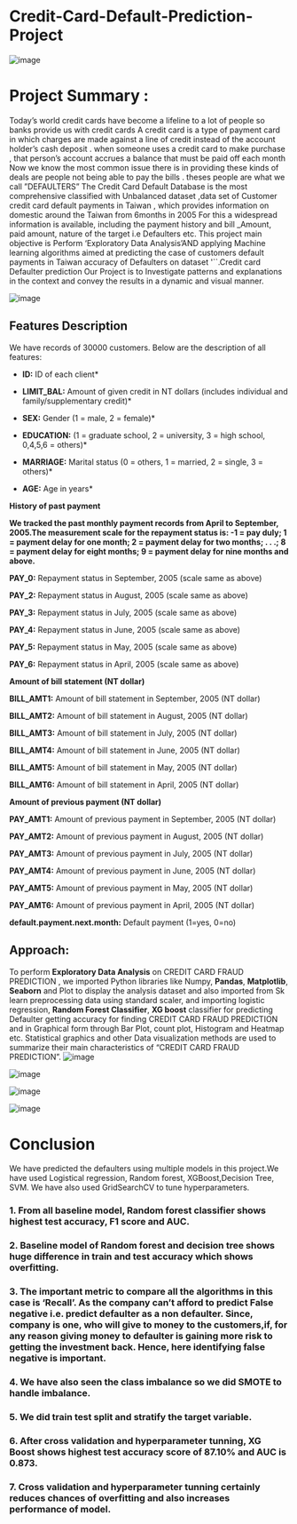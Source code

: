 # Credit-Card-Default-Prediction-Project
![image](https://user-images.githubusercontent.com/114734243/227272617-c0dc1c89-748e-44e9-a694-476ec37f8616.png)

# **Project Summary :**

Today’s world credit cards have become a lifeline to a lot of people so banks provide us with credit cards
A credit card is a type of payment card in which charges are made against a line of credit instead of the account holder’s cash
deposit . when someone uses a credit card to make purchase , that person’s account accrues a balance that must be paid off
each month
Now we know the most common issue there is in providing these kinds of deals are people not being able to pay the bills . theses
people are what we call ”DEFAULTERS”
The Credit Card Default Database is the most comprehensive classified with Unbalanced dataset ,data set of Customer credit
card default payments in Taiwan , which provides information on domestic around the Taiwan from 6months in 2005 For this
a widespread information is available, including the payment history and bill _Amount, paid amount, nature of the target i.e
Defaulters etc. This project main objective is Perform ‘Exploratory Data Analysis’AND applying Machine learning algorithms
aimed at predicting the case of customers default payments in Taiwan accuracy of Defaulters on dataset '``.Credit card
Defaulter prediction
Our Project is to Investigate patterns and explanations in the context and convey the results in a dynamic and visual manner.

![image](https://user-images.githubusercontent.com/114734243/227273179-a295696a-f50e-4ff8-ab5a-ed5f16fecf11.png)

## **Features Description**
We have records of 30000 customers. Below are the description of all features:

* **ID:** ID of each client*

* **LIMIT_BAL:**  Amount of given credit in NT dollars (includes individual and family/supplementary credit)*

* **SEX:** Gender (1 = male, 2 = female)*

* **EDUCATION:** (1 = graduate school, 2 = university, 3 = high school, 0,4,5,6 = others)*

* **MARRIAGE:** Marital status (0 = others, 1 = married, 2 = single, 3 = others)*

* **AGE:** Age in years*

 **History of past payment**

**We tracked the past monthly payment records from April to September, 2005.The measurement scale for the repayment status is: -1 = pay duly; 1 = payment delay for one month; 2 = payment delay for two months; . . .; 8 = payment delay for eight months; 9 = payment delay for nine months and above.**

**PAY_0:** Repayment status in September, 2005 (scale same as above)

**PAY_2:** Repayment status in August, 2005 (scale same as above)

**PAY_3:** Repayment status in July, 2005 (scale same as above)

**PAY_4:** Repayment status in June, 2005 (scale same as above)

**PAY_5:** Repayment status in May, 2005 (scale same as above)

**PAY_6:** Repayment status in April, 2005 (scale same as above)

**Amount of bill statement (NT dollar)**

**BILL_AMT1:** Amount of bill statement in September, 2005 (NT dollar)

**BILL_AMT2:** Amount of bill statement in August, 2005 (NT dollar)

**BILL_AMT3:** Amount of bill statement in July, 2005 (NT dollar)

**BILL_AMT4:** Amount of bill statement in June, 2005 (NT dollar)

**BILL_AMT5:** Amount of bill statement in May, 2005 (NT dollar)

**BILL_AMT6:** Amount of bill statement in April, 2005 (NT dollar)

**Amount of previous payment (NT dollar)**

**PAY_AMT1:** Amount of previous payment in September, 2005 (NT dollar)

**PAY_AMT2:** Amount of previous payment in August, 2005 (NT dollar)

**PAY_AMT3:** Amount of previous payment in July, 2005 (NT dollar)

**PAY_AMT4:** Amount of previous payment in June, 2005 (NT dollar)

**PAY_AMT5:** Amount of previous payment in May, 2005 (NT dollar)

**PAY_AMT6:** Amount of previous payment in April, 2005 (NT dollar)

**default.payment.next.month:** Default payment (1=yes, 0=no)

## **Approach:**
To perform **Exploratory Data Analysis** on CREDIT CARD FRAUD PREDICTION , we imported Python libraries like
Numpy, **Pandas**, **Matplotlib**, **Seaborn** and Plot to display the analysis dataset and also imported from Sk learn preprocessing
data using standard scaler, and importing logistic regression,  **Random Forest Classifier**, **XG boost** classifier
for predicting Defaulter getting accuracy for finding CREDIT CARD FRAUD PREDICTION and in Graphical form
through Bar Plot, count plot, Histogram and Heatmap etc. Statistical graphics and other Data visualization methods are used
to summarize their main characteristics of “CREDIT CARD FRAUD PREDICTION”.
![image](https://user-images.githubusercontent.com/114734243/227273953-64e0eda3-15cf-48eb-9163-9c2bdfa0cf11.png)

![image](https://user-images.githubusercontent.com/114734243/227273631-55876a7f-d57e-4767-8feb-8369595ec7e2.png)

![image](https://user-images.githubusercontent.com/114734243/227274145-118d0bf7-2e81-4b1a-96e5-c5a1935b8b45.png)

![image](https://user-images.githubusercontent.com/114734243/227274200-45056430-c954-4c7f-9b31-22810d2a1a04.png)




# **Conclusion**
We have predicted the defaulters using multiple models in this project.We have used Logistical regression, Random forest, XGBoost,Decision Tree, SVM. We have also used GridSearchCV to tune hyperparameters.

### 1. **From all baseline model, Random forest classifier shows highest test accuracy, F1 score and AUC.**
### 2. **Baseline model of Random forest and decision tree shows huge difference in train and test accuracy which shows overfitting.**
### 3. **The important metric to compare all the algorithms in this case is ‘Recall’. As the company can’t afford to predict False negative i.e. predict defaulter as a non defaulter. Since, company is one, who will give to money to the customers,if, for any reason giving money to defaulter is gaining more risk to getting the investment back. Hence, here identifying false negative is important.**
### 4. **We have also seen the class imbalance so we did SMOTE to handle imbalance.**
### 5. **We did train test split and stratify the target variable**.
### 6. **After cross validation and hyperparameter tunning, XG Boost shows highest test accuracy score of 87.10% and AUC is 0.873.**
### 7. **Cross validation and hyperparameter tunning certainly reduces chances of overfitting and also increases performance of model.**
